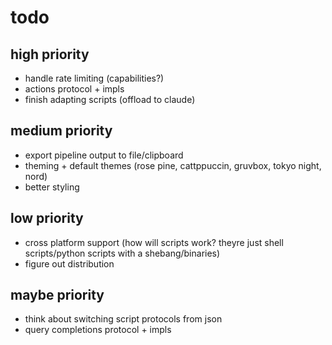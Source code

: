 # todo

## high priority

- handle rate limiting (capabilities?)
- actions protocol + impls
- finish adapting scripts (offload to claude)

## medium priority

- export pipeline output to file/clipboard
- theming + default themes (rose pine, cattppuccin, gruvbox, tokyo night, nord)
- better styling

## low priority

- cross platform support (how will scripts work? theyre just shell scripts/python scripts with a shebang/binaries)
- figure out distribution

## maybe priority

- think about switching script protocols from json
- query completions protocol + impls
